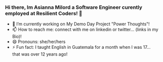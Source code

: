 

### Hi there, Im Asianna Milord a Software Engineer curently employed at Resilient Coders! 👋
- 🔭 I’m currently working on My Demo Day Project "Power Thoughts"! 
- 📫 How to reach me: connect with me on linkedin or twitter... (links in my Bio)!
- 😄 Pronouns: she/her/hers
- ⚡ Fun fact: I taught English in Guatemala for a month when I was 17... that was over 12 years ago!




<!--
**amilord/amilord** is a ✨ _special_ ✨ repository because its `README.md` (this file) appears on your GitHub profile.

Here are some ideas to get you started:

🔭 I’m currently working on My Demo Day Project! 
- 🌱 I’m currently learning ...
- 👯 I’m looking to collaborate on ...
- 🤔 I’m looking for help with algorithm challenges!!! Those problems always trip me up lol! ...
- 💬 Ask me about ...
- 📫 How to reach me: connect with me on ...
- 😄 Pronouns: she/her/hers ...
- ⚡ Fun fact: ...
-->
